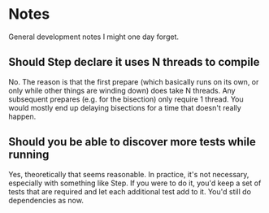 # Notes

General development notes I might one day forget.

## Should Step declare it uses N threads to compile

No. The reason is that the first prepare (which basically runs on its own, or only while other things are winding down) does take N threads. Any subsequent prepares (e.g. for the bisection) only require 1 thread. You would mostly end up delaying bisections for a time that doesn't really happen.

## Should you be able to discover more tests while running

Yes, theoretically that seems reasonable. In practice, it's not necessary, especially with something like Step. If you were to do it,  you'd keep a set of tests that are required and let each additional test add to it. You'd still do dependencies as now.
